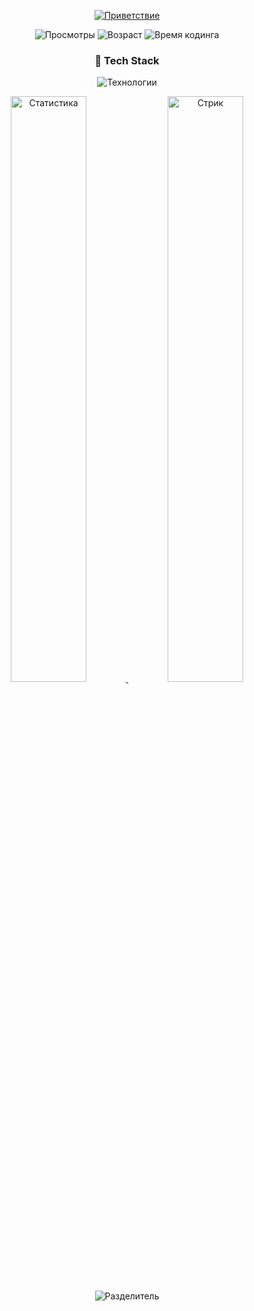 <!-- Динамическое приветствие -->
<p align="center">
  <a href="https://git.io/typing-svg">
    <img src="https://readme-typing-svg.demolab.com?font=Fira+Code&weight=600&size=26&duration=4000&pause=1000&color=00D26A&width=435&lines=%F0%9F%91%8B+Hi%2C+I'm+Egor+Olegovich;18+y.o+Full-Stack+Dev;400%2B+hours+coding+experience" alt="Приветствие">
  </a>
</p>

<!-- Бейджи -->
<p align="center">
  <img src="https://komarev.com/ghpvc/?username=EGOR_USERNAME&label=PROFILE+VIEWS&color=2e4058&style=for-the-badge" alt="Просмотры"> 
  <img src="https://img.shields.io/badge/Age-18-2e8b57?style=for-the-badge" alt="Возраст">
  <img src="https://img.shields.io/badge/Code_Time-400_Hrs-00b4d8?style=for-the-badge&logo=codecademy" alt="Время кодинга">
</p>

<!-- 3D-иконки технологий -->
<h3 align="center">🚀 Tech Stack</h3>
<p align="center">
  <img src="https://skillicons.dev/icons?i=py,docker,html,css,js,react,nodejs,sql,vscode,git,github" alt="Технологии">
</p>

<!-- Статистика -->
<div align="center">
  <a href="https://github.com/anuraghazra/github-readme-stats">
    <img width="49%" src="https://github-readme-stats.vercel.app/api?username=EGOR_USERNAME&show_icons=true&theme=vision-friendly-dark&hide_border=true" alt="Статистика">
  </a>
  <img width="49%" src="https://github-readme-streak-stats.herokuapp.com/?user=EGOR_USERNAME&theme=vision-friendly-dark&hide_border=true" alt="Стрик">
</div>

<!-- Анимированный раздел -->
<div align="center">
  <img src="https://raw.githubusercontent.com/Trilokia/Trilokia/379277808c61ef204768a61bbc5d25bc7798ccf1/bottom_header.svg" alt="Разделитель">
</div>
